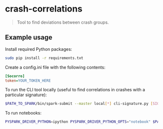 # crash-correlations
> Tool to find deviations between crash groups.

## Example usage

Install required Python packages:
```sh
sudo pip install -r requirements.txt
```

Create a config.ini file with the following contents:
```ini
[Socorro]
token=YOUR_TOKEN_HERE
```

To run the CLI tool locally (useful to find correlations in crashes with a particular signature):
```sh
$PATH_TO_SPARK/bin/spark-submit --master local[*] cli-signature.py [SIGNATURES] (-c [CHANNEL] or -v [VERSIONS])
```

To run notebooks:
```sh
PYSPARK_DRIVER_PYTHON=ipython PYSPARK_DRIVER_PYTHON_OPTS="notebook" $PATH_TO_SPARK/bin/pyspark
```
